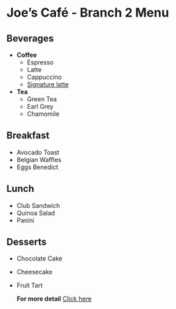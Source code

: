 # Joe’s Café - Branch 2 Menu

## Beverages
- **Coffee**
  - Espresso
  - Latte
  - Cappuccino
  - [Signature latte](SignatureLatte.jpg)
- **Tea**
  - Green Tea
  - Earl Grey
  - Chamomile

## Breakfast
- Avocado Toast
- Belgian Waffles
- Eggs Benedict

## Lunch
- Club Sandwich
- Quinoa Salad
- Panini

## Desserts
- Chocolate Cake
- Cheesecake
- Fruit Tart

  **For more detail** [Click here](https://docs.google.com/document/d/1Et3Ouu9EtLJXl4J1CyUILHCc9Diaqz4q6bBA3dj3g8Q/edit?usp=sharing)
